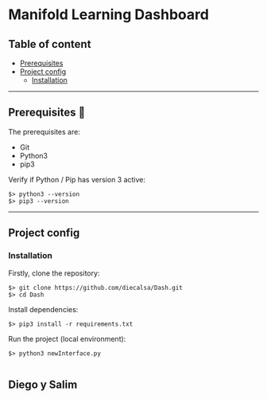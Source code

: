 # Manifold Learning Dashboard


## Table of content

- [Prerequisites](#prerequisites)
- [Project config](#project-config)
  - [Installation](#installation)

----

## Prerequisites :snake:

The prerequisites are:

- Git
- Python3
- pip3

Verify if Python / Pip has version 3 active:

```
$> python3 --version
$> pip3 --version
```

----

## Project config



### **Installation**

Firstly, clone the repository:
```
$> git clone https://github.com/diecalsa/Dash.git
$> cd Dash
```

Install dependencies:
```
$> pip3 install -r requirements.txt
```

Run the project (local environment):
```
$> python3 newInterface.py
```

```
```


## Diego y Salim
